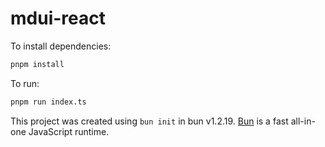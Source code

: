 # mdui-react

To install dependencies:

```bash
pnpm install
```

To run:

```bash
pnpm run index.ts
```

This project was created using `bun init` in bun v1.2.19. [Bun](https://bun.com) is a fast all-in-one JavaScript runtime.
